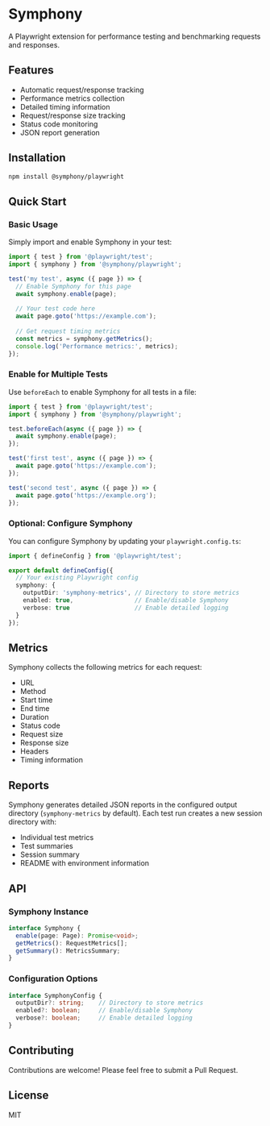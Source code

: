 # Symphony

A Playwright extension for performance testing and benchmarking requests and responses.

## Features

- Automatic request/response tracking
- Performance metrics collection
- Detailed timing information
- Request/response size tracking
- Status code monitoring
- JSON report generation

## Installation

```bash
npm install @symphony/playwright
```

## Quick Start

### Basic Usage

Simply import and enable Symphony in your test:

```typescript
import { test } from '@playwright/test';
import { symphony } from '@symphony/playwright';

test('my test', async ({ page }) => {
  // Enable Symphony for this page
  await symphony.enable(page);
  
  // Your test code here
  await page.goto('https://example.com');
  
  // Get request timing metrics
  const metrics = symphony.getMetrics();
  console.log('Performance metrics:', metrics);
});
```

### Enable for Multiple Tests

Use `beforeEach` to enable Symphony for all tests in a file:

```typescript
import { test } from '@playwright/test';
import { symphony } from '@symphony/playwright';

test.beforeEach(async ({ page }) => {
  await symphony.enable(page);
});

test('first test', async ({ page }) => {
  await page.goto('https://example.com');
});

test('second test', async ({ page }) => {
  await page.goto('https://example.org');
});
```

### Optional: Configure Symphony

You can configure Symphony by updating your `playwright.config.ts`:

```typescript
import { defineConfig } from '@playwright/test';

export default defineConfig({
  // Your existing Playwright config
  symphony: {
    outputDir: 'symphony-metrics', // Directory to store metrics
    enabled: true,                 // Enable/disable Symphony
    verbose: true                  // Enable detailed logging
  }
});
```

## Metrics

Symphony collects the following metrics for each request:

- URL
- Method
- Start time
- End time
- Duration
- Status code
- Request size
- Response size
- Headers
- Timing information

## Reports

Symphony generates detailed JSON reports in the configured output directory (`symphony-metrics` by default). Each test run creates a new session directory with:

- Individual test metrics
- Test summaries
- Session summary
- README with environment information

## API

### Symphony Instance

```typescript
interface Symphony {
  enable(page: Page): Promise<void>;
  getMetrics(): RequestMetrics[];
  getSummary(): MetricsSummary;
}
```

### Configuration Options

```typescript
interface SymphonyConfig {
  outputDir?: string;    // Directory to store metrics
  enabled?: boolean;     // Enable/disable Symphony
  verbose?: boolean;     // Enable detailed logging
}
```

## Contributing

Contributions are welcome! Please feel free to submit a Pull Request.

## License

MIT
